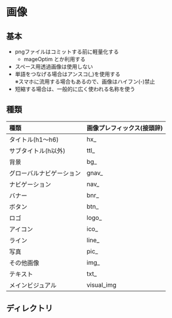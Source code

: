 画像
================
基本
-----------------
+ pngファイルはコミットする前に軽量化する
  + mageOptim とか利用する
+ スペース用透過画像は使用しない
+ 単語をつなげる場合はアンスコ(_)を使用する  
※スマホに流用する場合もあるので、画像はハイフン(-)禁止
+ 短縮する場合は、一般的に広く使われる名称を使う


種類
-----------------

| 種類 | 画像プレフィックス(接頭辞)| 
|:-----|:-----|
| タイトル(h1〜h6)| hx_ |
| サブタイトル(h以外) |ttl_ |
| 背景 | bg_ |
| グローバルナビゲーション | gnav_ |
| ナビゲーション | nav_ |
| バナー | bnr_ |
| ボタン | btn_ |
| ロゴ | logo_ |
| アイコン | ico_ |
| ライン | line_ |
| 写真 | pic_ |
| その他画像 |img_ |
| テキスト | txt_ |
| メインビジュアル | visual_img |

ディレクトリ
-----------------
